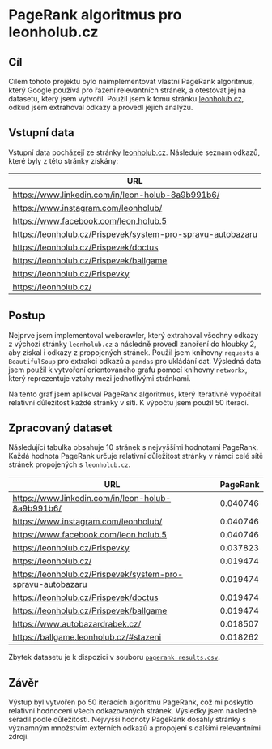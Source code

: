 # PageRank algoritmus pro leonholub.cz

## Cíl
Cílem tohoto projektu bylo naimplementovat vlastní PageRank algoritmus, který Google používá pro řazení relevantních stránek, a otestovat jej na datasetu, který jsem vytvořil. Použil jsem k tomu stránku [leonholub.cz](https://leonholub.cz/), odkud jsem extrahoval odkazy a provedl jejich analýzu.

## Vstupní data
Vstupní data pocházejí ze stránky [leonholub.cz](https://leonholub.cz/). Následuje seznam odkazů, které byly z této stránky získány:

| URL |
|-----|
| https://www.linkedin.com/in/leon-holub-8a9b991b6/ |
| https://www.instagram.com/leonholub/ |
| https://www.facebook.com/leon.holub.5 |
| https://leonholub.cz/Prispevek/system-pro-spravu-autobazaru |
| https://leonholub.cz/Prispevek/doctus |
| https://leonholub.cz/Prispevek/ballgame |
| https://leonholub.cz/Prispevky |
| https://leonholub.cz/ |

## Postup
Nejprve jsem implementoval webcrawler, který extrahoval všechny odkazy z výchozí stránky `leonholub.cz` a následně provedl zanoření do hloubky 2, aby získal i odkazy z propojených stránek. Použil jsem knihovny `requests` a `BeautifulSoup` pro extrakci odkazů a `pandas` pro ukládání dat. Výsledná data jsem použil k vytvoření orientovaného grafu pomocí knihovny `networkx`, který reprezentuje vztahy mezi jednotlivými stránkami.

Na tento graf jsem aplikoval PageRank algoritmus, který iterativně vypočítal relativní důležitost každé stránky v síti. K výpočtu jsem použil 50 iterací.

## Zpracovaný dataset
Následující tabulka obsahuje 10 stránek s nejvyššími hodnotami PageRank. Každá hodnota PageRank určuje relativní důležitost stránky v rámci celé sítě stránek propojených s `leonholub.cz`.

| URL                                                         | PageRank |
|-------------------------------------------------------------|----------|
| https://www.linkedin.com/in/leon-holub-8a9b991b6/           | 0.040746 |
| https://www.instagram.com/leonholub/                        | 0.040746 |
| https://www.facebook.com/leon.holub.5                       | 0.040746 |
| https://leonholub.cz/Prispevky                              | 0.037823 |
| https://leonholub.cz/                                       | 0.019474 |
| https://leonholub.cz/Prispevek/system-pro-spravu-autobazaru | 0.019474 |
| https://leonholub.cz/Prispevek/doctus                       | 0.019474 |
| https://leonholub.cz/Prispevek/ballgame                     | 0.019474 |
| https://www.autobazardrabek.cz/                             | 0.018507 |
| https://ballgame.leonholub.cz/#stazeni                      | 0.018262 |

Zbytek datasetu je k dispozici v souboru [`pagerank_results.csv`](pagerank_results.csv).

## Závěr
Výstup byl vytvořen po 50 iteracích algoritmu PageRank, což mi poskytlo relativní hodnocení všech odkazovaných stránek. Výsledky jsem následně seřadil podle důležitosti. Nejvyšší hodnoty PageRank dosáhly stránky s významným množstvím externích odkazů a propojení s dalšími relevantními zdroji.